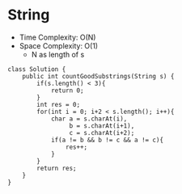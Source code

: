 # String
* Time Complexity: O(N)
* Space Complexity: O(1)
    * N as length of s
```
class Solution {
    public int countGoodSubstrings(String s) {
        if(s.length() < 3){
            return 0;
        }   
        int res = 0;
        for(int i = 0; i+2 < s.length(); i++){
            char a = s.charAt(i),
                 b = s.charAt(i+1),
                 c = s.charAt(i+2);
            if(a != b && b != c && a != c){
                res++;
            }
        }
        return res;   
    }
}
```